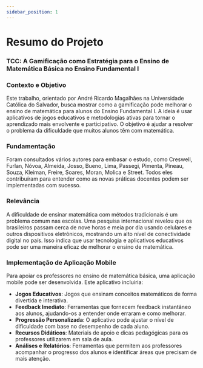 ```yaml
---
sidebar_position: 1
---
```


# Resumo do Projeto

### TCC: A Gamificação como Estratégia para o Ensino de Matemática Básica no Ensino Fundamental I

### Contexto e Objetivo

Este trabalho, orientado por André Ricardo Magalhães na Universidade Católica do Salvador, busca mostrar como a gamificação pode melhorar o ensino de matemática para alunos do Ensino Fundamental I. A ideia é usar aplicativos de jogos educativos e metodologias ativas para tornar o aprendizado mais envolvente e participativo. O objetivo é ajudar a resolver o problema da dificuldade que muitos alunos têm com matemática.

### Fundamentação

Foram consultados vários autores para embasar o estudo, como Creswell, Furlan, Nóvoa, Almeida, Josso, Bueno, Lima, Passegi, Pimenta, Pineau, Souza, Kleiman, Freire, Soares, Moran, Molica e Street. Todos eles contribuíram para entender como as novas práticas docentes podem ser implementadas com sucesso.

### Relevância

A dificuldade de ensinar matemática com métodos tradicionais é um problema comum nas escolas. Uma pesquisa internacional revelou que os brasileiros passam cerca de nove horas e meia por dia usando celulares e outros dispositivos eletrônicos, mostrando um alto nível de conectividade digital no país. Isso indica que usar tecnologia e aplicativos educativos pode ser uma maneira eficaz de melhorar o ensino de matemática.

### Implementação de Aplicação Mobile

Para apoiar os professores no ensino de matemática básica, uma aplicação mobile pode ser desenvolvida. Este aplicativo incluiria:

- **Jogos Educativos**: Jogos que ensinam conceitos matemáticos de forma divertida e interativa.
- **Feedback Imediato**: Ferramentas que fornecem feedback instantâneo aos alunos, ajudando-os a entender onde erraram e como melhorar.
- **Progressão Personalizada**: O aplicativo pode ajustar o nível de dificuldade com base no desempenho de cada aluno.
- **Recursos Didáticos**: Materiais de apoio e dicas pedagógicas para os professores utilizarem em sala de aula.
- **Análises e Relatórios**: Ferramentas que permitem aos professores acompanhar o progresso dos alunos e identificar áreas que precisam de mais atenção.
